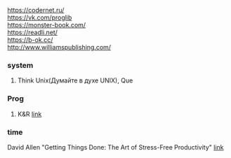 https://codernet.ru/  
https://vk.com/proglib   
https://monster-book.com/   
https://readli.net/    
https://b-ok.cc/    
http://www.williamspublishing.com/  

### system
1. Think Unix(Думайте в духе UNIX), Que  

### Prog
1. K&R [link](http://givi.olnd.ru/kr2/index.html)

### time  
David Allen "Getting Things Done: The Art of Stress-Free Productivity" [link](http://www.davidco.com)  
